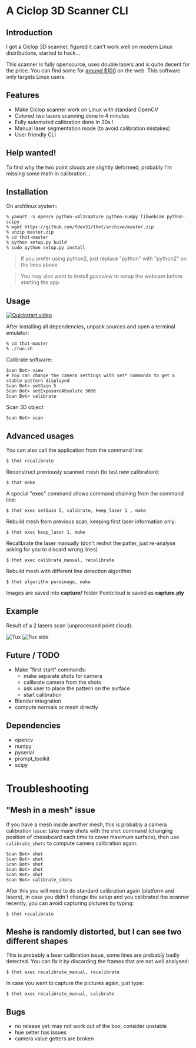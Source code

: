 # A Ciclop 3D Scanner CLI

## Introduction

I got a Ciclop 3D scanner, figured it can't work well on modern Linux distributions, started to hack...

This scanner is fully opensource, uses double lasers and is quite decent for the price.
You can find some for [around $100](https://fr.aliexpress.com/w/wholesale-ciclop.html?initiative_id=SB_20161008042416&site=fra&groupsort=1&SortType=price_asc&g=y&SearchText=ciclop) on the web.
This software only targets Linux users.

## Features

- Make Ciclop scanner work on Linux with standard OpenCV
- Colored two lasers scanning done in 4 minutes
- Fully automated calibration done in 30s !
- Manual laser segmentation mode (to avoid calibration mistakes)
- User friendly CLI


## Help wanted!

To find why the two point clouds are slightly deformed, probably I'm missing some math in calibration...

## Installation

On archlinux system:

    % yaourt -S opencv python-v4l2capture python-numpy libwebcam python-scipy
    % wget https://github.com/fdev31/thot/archive/master.zip
    % unzip master.zip
    % cd thot-master
    % python setup.py build
    % sudo python setup.py install

> If you prefer using python2, just replace "python" with "python2" on the lines above

> You may also want to install *guvcview* to setup the webcam before starting the app

## Usage

[![Quickstart video](https://img.youtube.com/vi/qUJCSKR_FXM/0.jpg)](https://www.youtube.com/watch?v=qUJCSKR_FXM)

After installing all dependencies, unpack sources and open a terminal emulator:

    % cd thot-master
    % ./run.sh

Calibrate software:

    Scan Bot> view
    # You can change the camera settings with set* commands to get a stable pattern displayed
    Scan Bot> setGain 5
    Scan Bot> setExposureAbsolute 3000
    Scan Bot> calibrate

Scan 3D object

    Scan Bot> scan

## Advanced usages

You can also call the application from the command line:

    $ thot recalibrate

Reconstruct previously scanned mesh (to test new calibration):

    $ thot make

A special "exec" command allows command chaining from the command line:

    $ thot exec setGain 5, calibrate, keep_laser 1 , make

Rebuild mesh from previous scan, keeping first laser information only:

    $ thot exec keep_laser 1, make

Recalibrate the laser manually (don't reshot the patter, just re-analyse asking for you to discard wrong lines)

    $ thot exec calibrate_manual, recalibrate

Rebuild mesh with different line detection algorithm

    $ thot algorithm pureimage, make

Images are saved into **capture/** folder
Pointcloud is saved as **capture.ply**

## Example

Result of a 2 lasers scan (unprocessed point cloud):

![Tux](http://scan.crava.ch/tux.png)
![Tux side](http://scan.crava.ch/tux_side.png)

## Future / TODO

- Make "first start" commands:
    - make separate shots for camera
    - calibrate camera from the shots
    - ask user to place the pattern on the surface
    - start calibration
- Blender integration
- compute normals or mesh directly

## Dependencies

- opencv
- numpy
- pyserial
- prompt_toolkit
- scipy

# Troubleshooting

## "Mesh in a mesh" issue

If you have a mesh inside another mesh, this is probably a camera calibration issue:
take many shots with the `shot` command (changing position of chessboard each time to cover maximum surface), then use `calibrate_shots` to compute camera calibration again.

    Scan Bot> shot
    Scan Bot> shot
    Scan Bot> shot
    Scan Bot> shot
    Scan Bot> shot
    Scan Bot> calibrate_shots

After this you will need to do standard calibration again (platform and lasers), in case you didn't change the setup and you calibrated the scanner recently, you can avoid capturing pictures by typing:

    $ thot recalibrate

## Meshe is randomly distorted, but I can see two different shapes

This is probably a laser calibration issue, some lines are probably badly detected.
You can fix it by discarding the frames that are not well analysed:

    $ thot exec recalibrate_manual, recalibrate

In case you want to capture the pictures again, just type:

    $ thot exec recalibrate_manual, calibrate

## Bugs

- no release yet: may not work out of the box, consider unstable
- hue setter has issues
- camera value getters are broken

